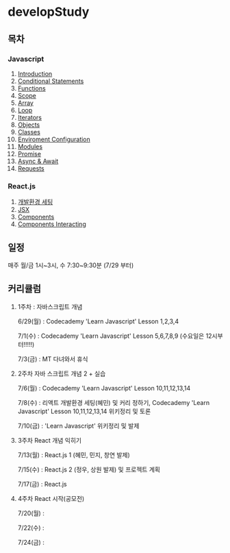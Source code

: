 # developStudy

## 목차

### Javascript

1. [Introduction](./Javascript/Javascript_01_Introduction.md)
2. [Conditional Statements](./Javascript/Javascript_02_Conditional-Statements.md)
3. [Functions](./Javascript/Javascript_03_Functions.md)
4. [Scope](./Javascript/Javascript_04_Scope.md)
5. [Array](./Javascript/Javascript_05_Array.md)
6. [Loop](./Javascript/Javascript_06_Loop.md)
7. [Iterators](./Javascript/Javascript_07_Iterators.md)
8. [Objects](./Javascript/Javascript_08_Objects.md)
9. [Classes](./Javascript/Javascript_09_Classes.md)
10. [Enviroment Configuration](./Javascript/Javascript_10_Enviroment-Configuration.md)
11. [Modules](./Javascript/Javascript_11_Modules.md)
12. [Promise](./Javascript/Javascript_12_Promise.md)
13. [Async & Await](./Javascript/Javascript_13_Async&Await.md)
14. [Requests](./Javascript/JavaScript_14_Requests.md)

### React.js

1. [개발환경 세팅](./React.js/React_00_개발환경-세팅.md)
2. [JSX](./React.js/React_01.1_JSX.md)
3. [Components](./React.js/React_01.2_Components.md)
4. [Components Interacting](./React.js/React_01.3_Components-Interacting.md)

## 일정

매주 월/금 1시~3시, 수 7:30~9:30분 (7/29 부터)

## 커리큘럼

1. 1주차 : 자바스크립트 개념

   6/29(월) : Codecademy 'Learn Javascript' Lesson 1,2,3,4

   7/1(수) : Codecademy 'Learn Javascript' Lesson 5,6,7,8,9 (수요일은 12시부터!!!!!)

   7/3(금) : MT 다녀와서 휴식

2) 2주차 자바 스크립트 개념 2 + 실습

   7/6(월) : Codecademy 'Learn Javascript' Lesson 10,11,12,13,14

   7/8(수) : 리액트 개발환경 세팅(혜민) 및 커리 정하기, Codecademy 'Learn Javascript' Lesson 10,11,12,13,14 위키정리 및 토론

   7/10(금) : 'Learn Javascript' 위키정리 및 발제

3. 3주차 React 개념 익히기

   7/13(월) : React.js 1 (혜민, 민지, 창연 발제)

   7/15(수) : React.js 2 (정우, 상원 발제) 및 프로젝트 계획

   7/17(금) : React.js 

4) 4주차 React 시작(공모전)

   7/20(월) :

   7/22(수) :

   7/24(금) :
